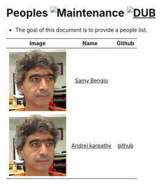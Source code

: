 # Peoples ![Maintenance](https://img.shields.io/maintenance/yes/2017.svg) [![DUB](https://img.shields.io/dub/l/vibe-d.svg)](LICENSE)
- The goal of this document is to provide a people list.


|Image  |Name   | Github
|-----|:-----:|:-----:|
|![MDF](peoples/samy_bengio_scholar.png)| [Samy Bengio](http://bengio.abracadoudou.com/)| |
|![MDF](peoples/samy_bengio_scholar.png)| [Andrej karpathy](http://bengio.abracadoudou.com/)|[github](https://github.com/karpathy) |




